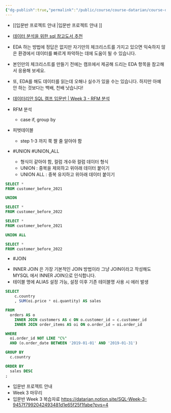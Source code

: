 ```yaml
---
{"dg-publish":true,"permalink":"/public/course/course-datarian/course-datarian/datarian-week-3/","tags":["SQL","MySQL"],"created":"2024-12-04T12:46:33.680+09:00","updated":"2025-08-29T16:08:45.639+09:00"}
---
```


- [[입문반 프로젝트 안내 \|입문반 프로젝트 안내 ]]
- [데이터 분석을 위한 sql 참고도서 추천](https://datarian.io/blog/sql-books?utm_source=sql-camp&utm_medium=camp&utm_campaign=referral&utm_content=sql-basic) 
- EDA 하는 방법에 정답은 없지만 자기만의 체크리스트를 가지고 있으면 익숙하지 않은 환경에서 데이터를 빠르게 파악하는 데에 도움이 될 수 있습니다. 
- 본인만의 체크리스트를 만들기 전에는 캠프에서 제공해 드리는 EDA 항목을 참고해서 응용해 보세요.
- 또, EDA를 해도 데이터를 읽는데 오해나 실수가 있을 수는 있습니다. 하지만 아예 안 하는 것보다는 백배, 천배 낫습니다!

- [데이터리안 SQL 캠프 입문반 | Week 3 - RFM 분석](https://docs.google.com/spreadsheets/d/1Zxuz72DTNqgFjynZ5Hpn7ejiBuNzFbt59dcncQVa_V0/edit?gid=2003586152#gid=2003586152) 

- RFM 분석
	- case if, group by

- 피벗테이블
	- step 1-3 까지 쭉 짤 줄 알아야 함
- #UNION #UNION_ALL
	- 형식이 같아야 함, 컬럼 개수와 컬럼 데이터 형식 
	- UNION : 중복을 제외하고 위아래 데이터 붙이기
	- UNION ALL : 중복 유지하고 위아래 데이터 붙이기
```SQL
SELECT *
FROM customer_before_2021

UNION 

SELECT *
FROM customer_before_2022

```

```SQL
SELECT *
FROM customer_before_2021

UNION ALL

SELECT *
FROM customer_before_2022

```

- #JOIN
* INNER JOIN 은 가장 기본적인 JOIN 방법이라 그냥 JOIN이라고 작성해도 MYSQL 에서 INNER JOIN으로 인식합니다. 
* 테이블 명에 ALIAS 설정 가능, 설정 이후 기존 테이블명 사용 시 에러 발생
```sql
SELECT
    c.country
    , SUM(oi.price * oi.quantity) AS sales

FROM
  orders AS o
    INNER JOIN customers AS c ON o.customer_id = c.customer_id
    INNER JOIN order_items AS oi ON o.order_id = oi.order_id

WHERE
  oi.order_id NOT LIKE "C%"
  AND (o.order_date BETWEEN '2019-01-01' AND '2019-01-31')

GROUP BY
  c.country

ORDER BY
  sales DESC
;
```

- 입문반 프로젝트 안내
- Week 3 마무리 
- 입문반 Week 3 복습자료 https://datarian.notion.site/SQL-Week-3-9457f7992042493481d1e65f25f1fabe?pvs=4